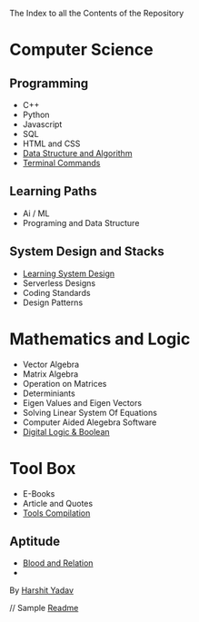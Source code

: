  The Index to all the Contents of the Repository 

# Computer Science

## Programming
* C++
* Python 
* Javascript
* SQL
* HTML and CSS
* [Data Structure and Algorithm](dsalgo/dsalgoindex.md)
* [Terminal Commands](linux/linux_home.md)


## Learning Paths
*  Ai / ML  
*  Programing and Data Structure

## System Design and Stacks

* [Learning System Design](System_Design_and_Stacks/Learning_System_Design.md)
* Serverless Designs
* Coding Standards
* Design Patterns



# Mathematics and Logic
* Vector Algebra
* Matrix Algebra
* Operation on Matrices
* Determiniants
* Eigen Values and Eigen Vectors
* Solving Linear System Of Equations
* Computer Aided Alegebra Software
* [Digital Logic & Boolean](Mathematics_and_Logic\Digital_Logic\Logic_Gates.md)



# Tool Box 

* E-Books
* Article and Quotes
* [Tools Compilation](Tool_Box/Tools_Compilation.md)






## Aptitude
* [Blood and Relation]()
* 



By  [Harshit Yadav](harshityadav.in)  


// Sample [Readme](markdownsyntax.md)




